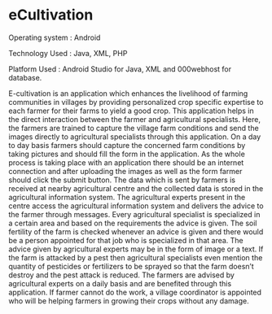# eCultivation
Operating system : Android

Technology Used : Java, XML, PHP

Platform Used : Android Studio for Java, XML and
000webhost for database.

E-cultivation is an application which enhances the livelihood of farming communities in villages 
by providing personalized crop specific expertise to each farmer for their farms to yield a good crop. 
This application helps in the direct interaction between the farmer
and agricultural specialists. Here, the farmers are trained to capture the village farm
conditions and send the images directly to agricultural specialists through this application. On
a day to day basis farmers should capture the concerned farm conditions by taking pictures
and should fill the form in the application. As the whole process is taking place with an
application there should be an internet connection and after uploading the images as well as
the form farmer should click the submit button. The data which is sent by farmers is received
at nearby agricultural centre and the collected data is stored in the agricultural information
system. The agricultural experts present in the centre access the agricultural information
system and delivers the advice to the farmer through messages. Every agricultural specialist
is specialized in a certain area and based on the requirements the advice is given. The soil
fertility of the farm is checked whenever an advice is given and there would be a person
appointed for that job who is specialized in that area. The advice given by agricultural experts
may be in the form of image or a text. If the farm is attacked by a pest then agricultural
specialists even mention the quantity of pesticides or fertilizers to be sprayed so that the farm
doesn’t destroy and the pest attack is reduced. The farmers are advised by agricultural experts
on a daily basis and are benefited through this application. If farmer cannot do the
work, a village coordinator is appointed who will be helping farmers in growing their
crops without any damage.
